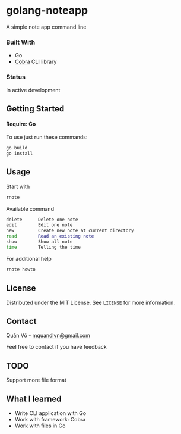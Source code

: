 # golang-noteapp
A simple note app command line

### Built With
* Go
* [Cobra](https://github.com/spf13/cobra) CLI library

### Status
In active development

## Getting Started
#### Require: Go

To use just run these commands:
```sh
go build
go install
```

## Usage
Start with
```sh
rnote
```

Available command
```sh
delete      Delete one note
edit        Edit one note
new         Create new note at current directory
read        Read an existing note
show        Show all note 
time        Telling the time
```

For additional help
```sh
rnote howto
```

## License

Distributed under the MIT License. See `LICENSE` for more information.

## Contact 
Quân Võ - mquandlvn@gmail.com

Feel free to contact if you have feedback

## TODO
Support more file format

## What I learned
 * Write CLI application with Go
 * Work with framework: Cobra
 * Work with files in Go
